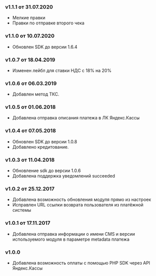 ### v1.1.1 от 31.07.2020
* Мелкие правки
* Правки по отправке второго чека

### v1.1.0 от 10.07.2020
* Обновлен SDK до версии 1.6.4

### v1.0.7 от 18.04.2019
* Изменен лейбл для ставки НДС с 18% на 20%

### v1.0.6 от 06.03.2019
* Добавлен метод ТКС.

### v1.0.5 от 01.06.2018
* Добавлена отправка описания платежа в ЛК Яндекс.Кассы

### v1.0.4 от 07.05.2018
* Обновлен SDK до версии 1.0.8
* Добавлено кредитование.

### v1.0.3 от 11.04.2018
* Обновление sdk до версии 1.0.6
* Добавлена поддержка уведомлений succeeded

### v1.0.2 от 25.12.2017
* Добавлена возможность обновления модуля прямо из настроек
* Исправлен URL ссылки возврата пользователя из платёжной системы

### v1.0.1 от 17.11.2017
* Добавлена отправка информации о имени CMS и версии используемого модуля в параметре metadata платежа

### v1.0.0
* Добавлена возможность оплаты с помощью PHP SDK через API Яндекс.Кассы